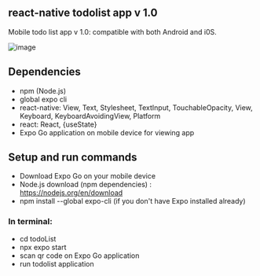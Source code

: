## react-native todolist app v 1.0
Mobile todo list app v 1.0: compatible with both Android and i0S.


![image](https://github.com/gre-owl/todoList/assets/97501735/c8d3896f-f06d-49f9-963b-21bc2e828de6)




## Dependencies
- npm (Node.js) 
- global expo cli
- react-native: View, Text, Stylesheet, TextInput, TouchableOpacity, View, Keyboard, KeyboardAvoidingView, Platform
- react: React, {useState}
- Expo Go application on mobile device for viewing app

## Setup and run commands
- Download Expo Go on your mobile device
- Node.js download (npm dependencies) : https://nodejs.org/en/download
- npm install --global expo-cli (if you don't have Expo installed already)
  
### In terminal:
 - cd todoList
 - npx expo start
 - scan qr code on Expo Go application
-  run todolist application
